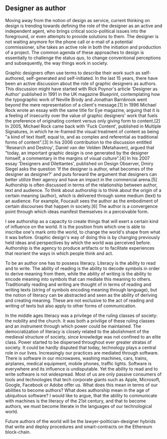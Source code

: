 Designer as author
--

Moving away from the notion of design as service, current thinking on design is trending towards defining the role of the designer as an active and independent agent, who brings critical socio-political issues into the foreground, or even attempts to provide solutions to them. The designer is not waiting anymore for the phone call or e-mail of a potential commissioner, s/he takes an active role in both the initiation and production of a project. The common agenda of these approaches to design is essentially to challenge the status quo, to change conventional perceptions and subsequently, the way things work in society.

Graphic designers often use terms to describe their work such as self-authored, self-generated and self-initiated. In the last 15 years, there have been an active discussion about the role of graphic designers as authors. This discussion might have started with Rick Poynor's article 'Designer as Author' published in 1991 in the UK magazine Blueprint, contemplating how the typographic work of Neville Brody and Jonathan Barnbrook went beyond the mere representation of a client's message.[1] In 1996  Michael Rock wrote an essay with the same title for Eye magazine, arguing that it is a feeling of insecurity over the value of graphic designers' work that fuels the preference of originating content versus only giving form to content.[2] In 2005, Michael Rock came back with 'Fuck Content', published in Multiple Signatures, in which he re-framed the visual treatment of content as being "a kind of text itself, equal to, and as complex and referential as traditional forms of content".[3] In his 2006 contribution to the discussion entitled 'Research and Destroy', Daniel van der Velden (Metahaven), argued that "today, an important graphic design is one generated by the designer himself, a commentary in the margins of visual culture".[4] In his 2007 essay 'Designers and Dilettantes', published on Design Observer, Dmiry Siegel asks the question 'If the designer is author, what becomes of the designer as designer?' and puts forward the argument that designers can better utilize their agency and have an impact in the commercial arena.[5]
Authorship is often discussed in terms of the relationship between author, text and audience. To think about authorship is to think about the origin of a certain meaning (author), which is delivered through some medium (text) to an audience. For example, Foucault sees the author as the embodiment of certain discourses that happen in society.[6] The author is a convergence point through which ideas manifest themselves in a perceivable form.

I see authorship as a capacity to create things that will exert a certain kind of influence on the world. It is the position from which one is able to inscribe one's mark onto the world, to change the world's shape from what it was before. Graphic design's way of doing this is by changing previously held ideas and perspectives by which the world was perceived before. Authorship is the agency to produce artifacts or to facilitate experiences that reorient the ways in which people think and act.


To be an author one has to possess literacy. Literacy is the ability to read and to write. The ability of reading is the ability to decode symbols in order to derive meaning from them, while the ability of writing is the ability to encode meaning into symbols that can mediate this meaning to others. Traditionally reading and writing are thought of in terms of reading and writing texts (string of symbols encoding meaning through language), but the notion of literacy can be abstracted and seen as the ability of deriving and creating meaning. These are not exclusive to the act of reading and writing of texts but also apply to other forms of communication.

In the middle ages literacy was a privilege of the ruling classes of society: the nobility and the church. It was both a privilige of these ruling classes and an instrument through which power could be maintained. The democratization of literacy is closely related to the abolishment of the medieval structure of society, since knowledge was not confined to an elite class. Power started to be dispersed throughout ever greater stratas of society.
It could be hardly disputed that today, technology plays a central role in our lives. Increasingly our practices are mediated through software. There is software in our microwaves, washing machines, cars, trains, airplanes, medical equipment, mobile phones, traffic lights. Software is everywhere and its influence is undisputable. Yet the ability to read and to write software is not  widespread. Most of us are only passive consumers of tools and technologies that tech corporate giants such as Apple, Microsoft, Google, Facebook or Adobe offer us. What does this mean in terms of our abilities to become authors? What does authorship mean in the age of ubiquitous software? I would like to argue, that the ability to communicate with machines is the literacy of the 21st century, and that to become authors, we must become literate in the languages of our technological world.


Future authors of the world will be the lawyer-politician-designer hybrids that write and deploy procedures and smart-contracts on the Ethereum block-chain.
